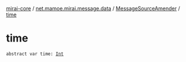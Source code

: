 [mirai-core](../../index.md) / [net.mamoe.mirai.message.data](../index.md) / [MessageSourceAmender](index.md) / [time](./time.md)

# time

`abstract var time: `[`Int`](https://kotlinlang.org/api/latest/jvm/stdlib/kotlin/-int/index.html)